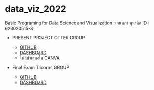 # data_viz_2022
Basic Programing for Data Science and Visualization : เจนนภา พุนานิล ID : 623020515-3

* PRESENT PROJECT OTTER GROUP
  * [GITHUB](Final_Project.ipynb)
  * [DASHBOARD](https://datastudio.google.com/u/0/reporting/b35836e7-e73b-4390-87d0-14414578151d/page/h5qoC?pli=1)
  * [ไฟล์นำเสนอใน CANVA](https://www.canva.com/design/DAE7ttYxRmA/7G-Z60hCdtWkcQ4XCtvALw/edit?utm_content=DAE7ttYxRmA&utm_campaign=designshare&utm_medium=link2&utm_source=sharebutton)
  
* Final Exam Tricorns GROUP
  * [GITHUB](Final_DataViz.ipynb)
  * [DASHBOARD](https://datastudio.google.com/u/0/reporting/777c1306-b151-4425-be8d-75d23c0bc2f2/page/z7BqC/edit?fbclid=IwAR3c5tZbkfiGbxA3H2zO_hcaRujFA2m3OHR3hvTu-is111YKhMYpe9rUeEs)

  
